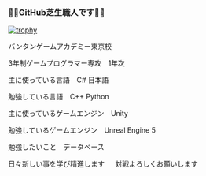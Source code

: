 ### 🌿🌱GitHub芝生職人です🌱🌿

[![trophy](https://github-profile-trophy.vercel.app/?username=RyuichiroYoshida)](https://github.com/ryo-ma/github-profile-trophy)

バンタンゲームアカデミー東京校

3年制ゲームプログラマー専攻　1年次

主に使っている言語　C# 日本語

勉強している言語　C++ Python

主に使っているゲームエンジン　Unity

勉強しているゲームエンジン　Unreal Engine 5

勉強したいこと　データベース

日々新しい事を学び精進します
　
対戦よろしくお願いします
<!--
**RyuichiroYoshida/RyuichiroYoshida** is a ✨ _special_ ✨ repository because its `README.md` (this file) appears on your GitHub profile.

Here are some ideas to get you started:

- 🔭 I’m currently working on ...
- 🌱 I’m currently learning ...
- 👯 I’m looking to collaborate on ...
- 🤔 I’m looking for help with ...
- 💬 Ask me about ...
- 📫 How to reach me: ...
- 😄 Pronouns: ...
- ⚡ Fun fact: ...
-->
